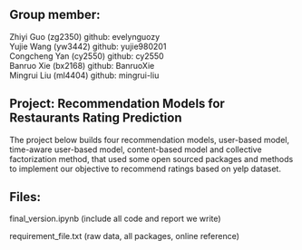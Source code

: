 ## Group member:
Zhiyi Guo (zg2350) github: evelynguozy  
Yujie Wang (yw3442) github: yujie980201  
Congcheng Yan (cy2550) github: cy2550  
Banruo Xie (bx2168) github: BanruoXie  
Mingrui Liu (ml4404) github: mingrui-liu

## Project: Recommendation Models for Restaurants Rating Prediction
The project below builds four recommendation models, user-based model, time-aware user-based model, content-based model and collective factorization method, that used some open sourced packages and methods to implement our objective to recommend ratings based on yelp dataset. 

## Files:
final_version.ipynb (include all code and report we write)

requirement_file.txt (raw data, all packages, online reference)
